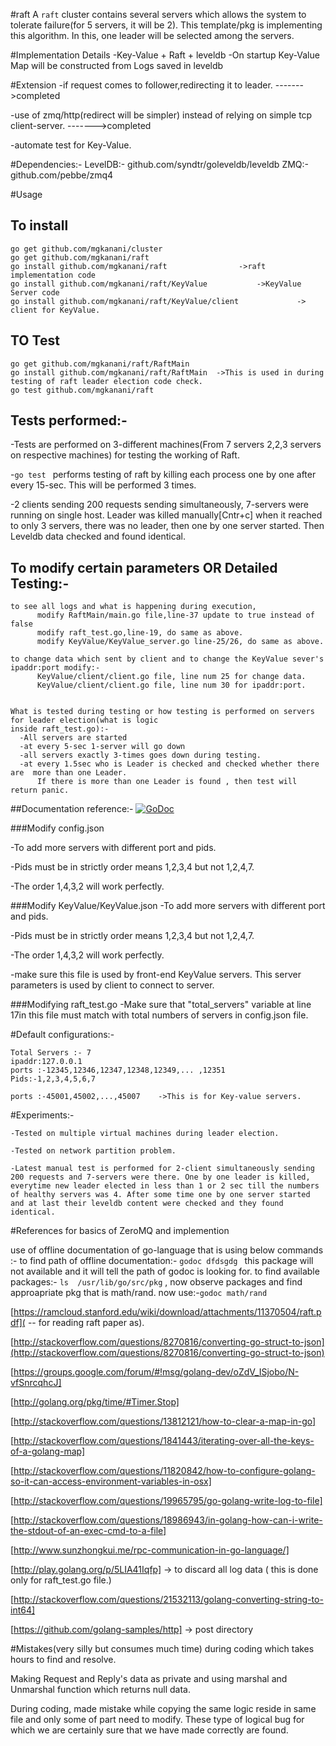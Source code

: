 #raft
A `raft` cluster contains several servers which allows the system to tolerate  failure(for 5 servers, it will be 2). This template/pkg is implementing this algorithm. In this, one leader will be selected among the servers.


#Implementation Details
-Key-Value + Raft + leveldb
-On startup Key-Value Map will be constructed from Logs saved in leveldb

#Extension
-if request comes to follower,redirecting it to leader. ------->completed

-use of zmq/http(redirect will be simpler) instead of relying on simple tcp client-server. ------->completed

-automate test for Key-Value. 

#Dependencies:-
LevelDB:- github.com/syndtr/goleveldb/leveldb
ZMQ:- github.com/pebbe/zmq4

#Usage
## To install
```
go get github.com/mgkanani/cluster
go get github.com/mgkanani/raft
go install github.com/mgkanani/raft                ->raft implementation code
go install github.com/mgkanani/raft/KeyValue           ->KeyValue Server code
go install github.com/mgkanani/raft/KeyValue/client             -> client for KeyValue.
```


## TO Test
```
go get github.com/mgkanani/raft/RaftMain
go install github.com/mgkanani/raft/RaftMain  ->This is used in during testing of raft leader election code check.
go test github.com/mgkanani/raft
```


## Tests performed:-
-Tests are performed on 3-different machines(From 7 servers 2,2,3 servers on respective machines) for testing the working of Raft.

-```go test ``` performs testing of raft by killing each process one by one after every 15-sec. This will be performed 3 times.


-2 clients sending 200 requests sending simultaneously, 7-servers were running on single host. Leader was killed manually[Cntr+c] when it reached to only 3 servers, there was no leader, then one by one server started. Then Leveldb data checked and found identical.



## To modify certain parameters  OR  Detailed Testing:-
```
to see all logs and what is happening during execution,
      modify RaftMain/main.go file,line-37 update to true instead of false
      modify raft_test.go,line-19, do same as above.
      modify KeyValue/KeyValue_server.go line-25/26, do same as above.
      
to change data which sent by client and to change the KeyValue sever's ipaddr:port modify:-
      KeyValue/client/client.go file, line num 25 for change data.
      KeyValue/client/client.go file, line num 30 for ipaddr:port.


What is tested during testing or how testing is performed on servers for leader election(what is logic 
inside raft_test.go):-
  -All servers are started
  -at every 5-sec 1-server will go down
  -all servers exactly 3-times goes down during testing.
  -at every 1.5sec who is Leader is checked and checked whether there are  more than one Leader.
      If there is more than one Leader is found , then test will return panic.
```


##Documentation reference:-
[![GoDoc](https://godoc.org/github.com/mgkanani/raft?status.png)](https://godoc.org/github.com/mgkanani/raft)


###Modify config.json

-To add more servers with different port and pids.

-Pids must be in strictly order means 1,2,3,4 but not 1,2,4,7.

-The order 1,4,3,2 will work perfectly.

###Modify KeyValue/KeyValue.json
-To add more servers with different port and pids.

-Pids must be in strictly order means 1,2,3,4 but not 1,2,4,7.

-The order 1,4,3,2 will work perfectly.

-make sure this file is used by front-end KeyValue servers. This server parameters is used by client to connect 
to server.


###Modifying raft_test.go
-Make sure that "total_servers" variable at line 17in this file must match with total numbers of servers 
in config.json file.

#Default configurations:-
```
Total Servers :- 7
ipaddr:127.0.0.1 
ports :-12345,12346,12347,12348,12349,... ,12351
Pids:-1,2,3,4,5,6,7

ports :-45001,45002,...,45007    ->This is for Key-value servers.
```

#Experiments:-
```
-Tested on multiple virtual machines during leader election.

-Tested on network partition problem.

-Latest manual test is performed for 2-client simultaneously sending 200 requests and 7-servers were there. One by one leader is killed, everytime new leader elected in less than 1 or 2 sec till the numbers of healthy servers was 4. After some time one by one server started and at last their leveldb content were checked and they found identical.

```



#References for basics of ZeroMQ and implemention

use of offline documentation of go-language that is using below commands :-
to find path of offline documentation:- ```godoc dfdsgdg ``` this package will not available and it will tell the path of godoc is looking for.
to find  available packages:- ```ls  /usr/lib/go/src/pkg``` , now observe packages and find approapriate pkg that is math/rand.
now use:-```godoc math/rand ```

[https://ramcloud.stanford.edu/wiki/download/attachments/11370504/raft.pdf]( -- for reading raft paper as).

[http://stackoverflow.com/questions/8270816/converting-go-struct-to-json](http://stackoverflow.com/questions/8270816/converting-go-struct-to-json)

[https://groups.google.com/forum/#!msg/golang-dev/oZdV_ISjobo/N-vfSnrcqhcJ]

[http://golang.org/pkg/time/#Timer.Stop]

[http://stackoverflow.com/questions/13812121/how-to-clear-a-map-in-go]

[http://stackoverflow.com/questions/1841443/iterating-over-all-the-keys-of-a-golang-map]

[http://stackoverflow.com/questions/11820842/how-to-configure-golang-so-it-can-access-environment-variables-in-osx]

[http://stackoverflow.com/questions/19965795/go-golang-write-log-to-file]

[http://stackoverflow.com/questions/18986943/in-golang-how-can-i-write-the-stdout-of-an-exec-cmd-to-a-file]

[http://www.sunzhongkui.me/rpc-communication-in-go-language/]

[http://play.golang.org/p/5LIA41Iqfp] -> to discard all log data ( this is done only for raft_test.go file.)

[http://stackoverflow.com/questions/21532113/golang-converting-string-to-int64]

[https://github.com/golang-samples/http] -> post directory

#Mistakes(very silly but consumes much time) during coding which takes hours to find and resolve.

Making Request and Reply's data as private and using marshal and Unmarshal function which returns null data.

During coding, made mistake while copying the same logic reside in same file and only some of part need to modify. These type of logical bug for which we are certainly sure that we have made correctly are found.



